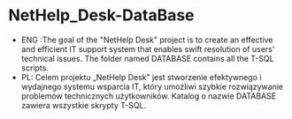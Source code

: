 # NetHelp_Desk-DataBase
* ENG  :The goal of the "NetHelp Desk" project is to create an effective and efficient IT
support system that enables swift resolution of users' technical issues.
The folder named DATABASE contains all the T-SQL scripts.
*  PL: Celem projektu „NetHelp Desk” jest stworzenie efektywnego i wydajnego systemu wsparcia IT,
który umożliwi szybkie rozwiązywanie problemów technicznych użytkowników. 
Katalog o nazwie DATABASE zawiera wszystkie skrypty T-SQL.
